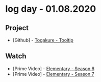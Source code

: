 # log day - 01.08.2020

## Project

- \[Github\] - [Togakure - Tooltip](https://github.com/org-togakure)

## Watch

- \[Prime Video\] - [Elementary - Season 6](https://www.themoviedb.org/tv/1415-elementary)
- \[Prime Video\] - [Elementary - Season 7](https://www.themoviedb.org/tv/1415-elementary)
